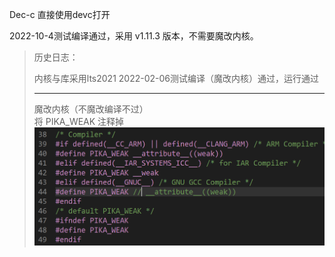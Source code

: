 Dec-c
直接使用devc打开

2022-10-4测试编译通过，采用 v1.11.3 版本，不需要魔改内核。

> 历史日志：
>
> 内核与库采用lts2021
> 2022-02-06测试编译（魔改内核）通过，运行通过
>
> ---
>
> 魔改内核（不魔改编译不过）
> <br>
> 将 PIKA_WEAK 注释掉
> <img src="./README/1.png">



